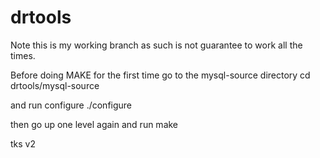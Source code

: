 drtools
=======
Note this is my working branch as such is not guarantee to work all the times.

Before doing MAKE for the first time 
go to the mysql-source directory 
cd drtools/mysql-source

and run configure
./configure

then go up one level again 
 and run make

tks
v2
